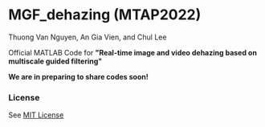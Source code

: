 # MGF_dehazing (MTAP2022)

Thuong Van Nguyen, An Gia Vien, and Chul Lee

Official MATLAB Code for **"Real-time image and video dehazing based on multiscale guided filtering"**

**We are in preparing to share codes soon!**

### License
See [MIT License](https://github.com/viengiaan/MGF_dehazing/blob/main/LICENSE)
